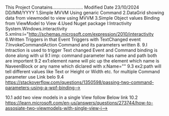 This Project Conatains........................ Modified Date 23/10/2024   DD/MM/YYYY
1.Simple MVVM Using genaric Command
2.DataGrid showing data from viewmodel to view using MVVM
3.Simple Object values Binding from ViewModel to View
4.Used Nuget package I:Intractivity  System.Windows.interactivity
5.xmlns:i="http://schemas.microsoft.com/expression/2010/interactivity
6.Written Triggers in that Event Triggers with TextChanged event
7.InvokeCommandAction Command and its parameters written
8.
9.I Intraction is used to trigger Text changed Event and Command binding is done along with ui 
        9.1 imp: command parameter has name and path both are importent
        9.2 ex1:element name will pic up the element which name is NaveenBlock or any name which diclared with x:Name=""
        9.3 ex2:path will tell different values like Text or Height or Width etc. for multiple Command parameter use Link belo
        9.4 https://stackoverflow.com/questions/1350598/passing-two-command-parameters-using-a-wpf-binding-->
        
 10.1 add two view models in a single View follow Below link
 10.2 https://learn.microsoft.com/en-us/answers/questions/273744/how-to-assosiate-two-viewmodels-with-single-view-i-->
        